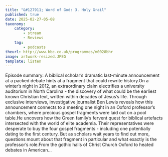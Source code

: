 ```yaml
---
title: "&#127911; Word of God: 3. Holy Grail"
published: true
date: 2025-02-27-05-08
taxonomy:
    category:
        - stream
        - Reviews
    tag:
        - podcasts
theurl: http://www.bbc.co.uk/programmes/m0028bhr
image: artwork-resized.JPEG
template: listen
---
```


Episode summary: A biblical scholar&rsquo;s dramatic last-minute announcement at a packed debate hints at a fragment that could rewrite history.On a winter&rsquo;s night in 2012, an extraordinary claim electrifies a university auditorium in North Carolina - the discovery of what could be the earliest known Christian text, written within decades of Jesus&rsquo;s life. Through exclusive interviews, investigative journalist Ben Lewis reveals how this announcement connects to a meeting one night in an Oxford professor&rsquo;s chambers, where precious gospel fragments were laid out on a pool table.He uncovers how the Green family&rsquo;s fervent quest for biblical artefacts intersected with the world of elite academia. Their representatives were desperate to buy the four gospel fragments - including one potentially dating to the first century. But as scholars wait years to find out more, questions mount about that fragment in particular and what exactly is the professor&rsquo;s role.From the gothic halls of Christ Church Oxford to heated debates in American&hellip;

